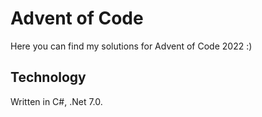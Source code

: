 # Advent of Code

Here you can find my solutions for Advent of Code 2022 :)

## Technology

Written in C#, .Net 7.0.

